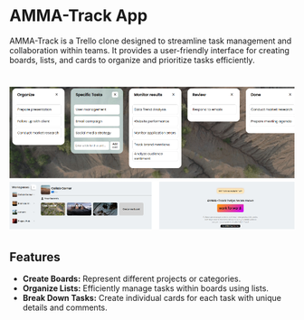 # AMMA-Track App

AMMA-Track is a Trello clone designed to streamline task management and collaboration within teams. It provides a user-friendly interface for creating boards, lists, and cards to organize and prioritize tasks efficiently.

# ![AMMA-Track(Trello clone) images](amma-track-app/src/images/README_image.webp "AMMA-Track app")

## Features

- **Create Boards:** Represent different projects or categories.
- **Organize Lists:** Efficiently manage tasks within boards using lists.
- **Break Down Tasks:** Create individual cards for each task with unique details and comments.

